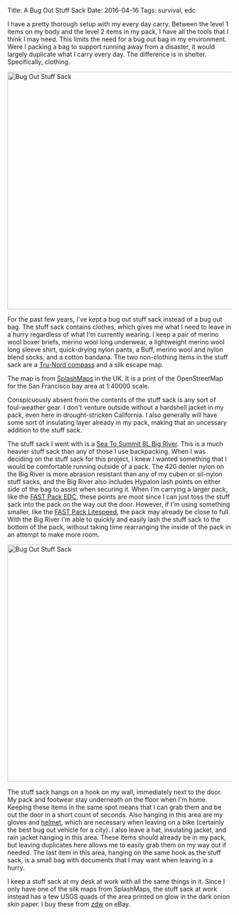 Title: A Bug Out Stuff Sack
Date: 2016-04-16
Tags: survival, edc

I have a pretty thorough setup with my every day carry. Between the level 1 items on my body and the level 2 items in my pack, I have all the tools that I think I may need. This limits the need for a bug out bag in my environment. Were I packing a bag to support running away from a disaster, it would largely duplicate what I carry every day. The difference is in shelter. Specifically, clothing.

<a href="https://www.flickr.com/photos/pigmonkey/25865068063/in/dateposted/" title="Bug Out Stuff Sack"><img src="https://farm2.staticflickr.com/1574/25865068063_d43f765463_c.jpg" width="800" height="534" alt="Bug Out Stuff Sack"></a>

For the past few years, I've kept a bug out stuff sack instead of a bug out bag. The stuff sack contains clothes, which gives me what I need to leave in a hurry regardless of what I'm currently wearing. I keep a pair of merino wool boxer briefs, merino wool long underwear, a lightweight merino wool long sleeve shirt, quick-drying nylon pants, a Buff, merino wool and nylon blend socks, and a cotton bandana. The two non-clothing items in the stuff sack are a [Tru-Nord compass](http://trunord.com/) and a silk escape map.

The map is from [SplashMaps](http://www.splash-maps.com/) in the UK. It is a print of the OpenStreetMap for the San Francisco bay area at 1:40000 scale.

Conspicuously absent from the contents of the stuff sack is any sort of foul-weather gear. I don't venture outside without a hardshell jacket in my pack, even here in drought-stricken California. I also generally will have some sort of insulating layer already in my pack, making that an uncessary addition to the stuff sack.

The stuff sack I went with is a [Sea To Summit 8L Big River](http://www.seatosummit.com/product/?item=Big+River+Dry+Bag). This is a much heavier stuff sack than any of those I use backpacking. When I was deciding on the stuff sack for this project, I knew I wanted something that I would be comfortable running outside of a pack. The 420 denier nylon on the Big River is more abrasion resistant than any of my cuben or sil-nylon stuff sacks, and the Big River also includes Hypalon lash points on either side of the bag to assist when securing it. When I'm carrying a larger pack, like the [FAST Pack EDC](http://store.tripleaughtdesign.com/FAST-Pack-EDC), these points are moot since I can just toss the stuff sack into the pack on the way out the door. However, if I'm using something smaller, like the [FAST Pack Litespeed](http://store.tripleaughtdesign.com/FAST-Pack-Litespeed), the pack may already be close to full. With the Big River I'm able to quickly and easily lash the stuff sack to the bottom of the pack, without taking time rearranging the inside of the pack in an attempt to make more room.

<a href="https://www.flickr.com/photos/pigmonkey/26401751571/in/dateposted/" title="Bug Out Stuff Sack"><img src="https://farm2.staticflickr.com/1689/26401751571_1553a81a45_c.jpg" width="800" height="534" alt="Bug Out Stuff Sack"></a>

The stuff sack hangs on a hook on my wall, immediately next to the door. My pack and footwear stay underneath on the floor when I'm home. Keeping these items in the same spot means that I can grab them and be out the door in a short count of seconds. Also hanging in this area are my gloves and [helmet](/2015/07/overtake/), which are necessary when leaving on a bike (certainly the best bug out vehicle for a city). I also leave a hat, insulating jacket, and rain jacket hanging in this area. These items should already be in my pack, but leaving duplicates here allows me to easily grab them on my way out if needed. The last item in this area, hanging on the same hook as the stuff sack, is a small bag with documents that I may want when leaving in a hurry.

I keep a stuff sack at my desk at work with all the same things in it. Since I only have one of the silk maps from SplashMaps, the stuff sack at work instead has a few USGS quads of the area printed on glow in the dark onion skin paper. I buy these from [zdw](http://www.ebay.com/usr/zdw) on eBay.
